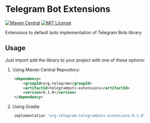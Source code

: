 # Telegram Bot Extensions

[![Maven Central](https://maven-badges.herokuapp.com/maven-central/org.telegram/telegrambots-extensions/badge.svg)](http://mvnrepository.com/artifact/org.telegram/telegrambots-extensions)
[![MIT License](http://img.shields.io/badge/license-MIT-blue.svg?style=flat)](https://github.com/rubenlagus/TelegramBots/blob/master/LICENSE)

Extensions to default bots implementation of Telegram Bots library


## Usage

Just import add the library to your project with one of these options:

  1. Using Maven Central Repository:

```xml
    <dependency>
        <groupId>org.telegram</groupId>
        <artifactId>telegrambots-extensions</artifactId>
        <version>9.1.0</version>
    </dependency>
```

   2. Using Gradle:

```gradle
    implementation 'org.telegram:telegrambots-extensions:9.1.0'
```